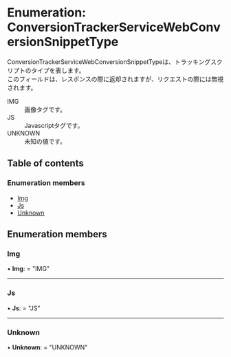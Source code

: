 # Enumeration: ConversionTrackerServiceWebConversionSnippetType


<div lang=\"ja\"> ConversionTrackerServiceWebConversionSnippetTypeは、トラッキングスクリプトのタイプを表します。<br> このフィールドは、レスポンスの際に返却されますが、リクエストの際には無視されます。 </div>  <dl class=term>   <dt class=\"term__item\">IMG</dt>   <dd class=\"term__desc\"><span lang=\"ja\">画像タグです。</span></dd>   <dt class=\"term__item\">JS</dt>   <dd class=\"term__desc\"><span lang=\"ja\">Javascriptタグです。</span></dd>   <dt class=\"term__item\">UNKNOWN</dt>   <dd class=\"term__desc\"><span lang=\"ja\">未知の値です。</span></dd> </dl>

## Table of contents

### Enumeration members

- [Img](conversiontrackerservicewebconversionsnippettype.md#img)
- [Js](conversiontrackerservicewebconversionsnippettype.md#js)
- [Unknown](conversiontrackerservicewebconversionsnippettype.md#unknown)

## Enumeration members

### Img

• **Img**: = "IMG"

___

### Js

• **Js**: = "JS"

___

### Unknown

• **Unknown**: = "UNKNOWN"
